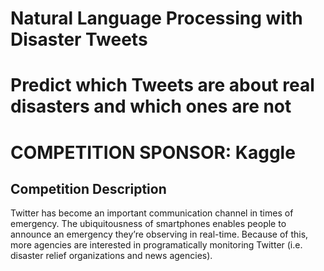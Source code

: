 <h1 style="position:center"> Natural Language Processing with Disaster Tweets </h1>
<h1> Predict which Tweets are about real disasters and which ones are not </h1>

# COMPETITION SPONSOR: Kaggle
<h2>Competition Description</h2>
<p>
Twitter has become an important communication channel in times of emergency.
The ubiquitousness of smartphones enables people to announce an emergency they’re observing in real-time. Because of this, more agencies are interested in programatically monitoring Twitter (i.e. disaster relief organizations and news agencies).
</p>
  
